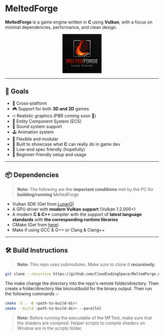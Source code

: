 # MeltedForge

**MeltedForge** is a game engine written in **C** using **Vulkan**, with a focus on minimal dependencies, performance, and clean design.

<p align="center">
  <img src="MeltedForge/mfassets/logo/logo.png" alt="MeltedForge Logo" height="128" width="128"/>
</p>

---

## 🚀 Goals

- 🔁 Cross-platform
- 🎮 Support for both **3D and 2D** games
- 🔥 Realistic graphics (PBR coming soon 👀)
- 🧠 Entity Component System (ECS)
- 🎵 Sound system support
- 🕹️ Animation system
- 🧩 Flexible and modular
- 🧰 Built to showcase what **C** can really do in game dev
- 🐢 Low-end spec friendly (hopefully)
- 🙌 Beginner-friendly setup and usage

---

## 📦 Dependencies

> **Note:** The following are the **important conditions** met by the PC for **building/running** MeltedForge

- Vulkan SDK (Get from [LunarG](https://vulkan.lunarg.com/))
- A GPU driver with **modern Vulkan support** (Vulkan 1.2.000+)
- A modern **C & C++** compiler with the support of **latest language standards** with **the corresponding runtime libraries**
- CMake (Get from [here](https://cmake.org/download/))
- Make if using GCC & G++ or Clang & Clang++

---

## 🛠️ Build Instructions

> **Note:** This repo uses submodules. Make sure to clone it **recursively**.

```bash
git clone --recursive https://github.com/CloudCodingSpace/MeltedForge.git
```

The make change the directory into the repo's remote folder/directory. Then create a folder/directory
like bin/out/build for the binary output. Then run the following commands :- 

```bash
cmake -S . -B <path-to-build-dir>
cmake --build <path-to-build-dir> --parallel
```

> **Note:** Before running the executable of the MFTest, make sure that the shaders are compiled. Helper scripts to compile shaders on Window are in the scripts folder.